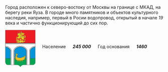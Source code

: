 <!--2021-10-19 00:40:04-->
Город расположен к северо-востоку от Москвы на границе с МКАД, на берегу реки Яуза.
В городе много памятников и объектов культурного наследия, например, первый в Росии водопровод,
открытый в начале *19* века и частично функционирующий до сих пор.

<img src="/posts/Места Подмосковья/im/Mytishchi.png" align="middle" width="96px"> &emsp; 
Население &emsp; ***245 000*** &emsp;
Год основания &emsp; ***1460***
